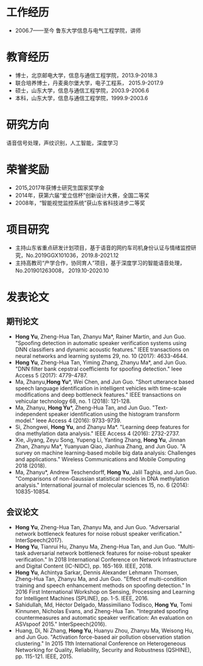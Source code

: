 # 工作经历
- 2006.7——至今 鲁东大学信息与电气工程学院，讲师

# 教育经历
- 博士，北京邮电大学，信息与通信工程学院，2013.9-2018.3
- 联合培养博士，丹麦奥尔堡大学，电子工程系， 2015.9-2017.9
- 硕士，山东大学，信息与通信工程学院，2003.9-2006.6
- 本科，山东大学，信息与通信工程学院，1999.9-2003.6

# 研究方向
语音信号处理，声纹识别，人工智能，深度学习

# 荣誉奖励
- 2015,2017年获博士研究生国家奖学金
- 2014年，获第六届“爱立信杯”创新设计大赛，全国二等奖
- 2008年，“智能视觉监控系统”获山东省科技进步二等奖

# 项目研究
- 主持山东省重点研发计划项目，基于语音的网约车司机身份认证与情绪监控研究，No.2019GGX101036，2019.8-2021.12
- 主持高教司“产学合作，协同育人”项目，基于深度学习的智能语音处理， No.201901263008， 2019.10-2020.10

# 发表论文
## 期刊论文
- **Hong Yu**, Zheng-Hua Tan, Zhanyu Ma\*, Rainer Martin, and Jun Guo. "Spoofing detection in automatic speaker verification systems using DNN classifiers and dynamic acoustic features." IEEE transactions on neural networks and learning systems 29, no. 10 (2017): 4633-4644.
- **Hong Yu**, Zheng-Hua Tan, Yiming Zhang, Zhanyu Ma\*, and Jun Guo. "DNN filter bank cepstral coefficients for spoofing detection." Ieee Access 5 (2017): 4779-4787.
- Ma, Zhanyu,**Hong Yu**\*, Wei Chen, and Jun Guo. "Short utterance based speech language identification in intelligent vehicles with time-scale modifications and deep bottleneck features." IEEE transactions on vehicular technology 68, no. 1 (2018): 121-128.
- Ma, Zhanyu, **Hong Yu**\*, Zheng-Hua Tan, and Jun Guo. "Text-independent speaker identification using the histogram transform model." Ieee Access 4 (2016): 9733-9739.
- Si, Zhongwei, **Hong Yu**, and Zhanyu Ma\*. "Learning deep features for dna methylation data analysis." IEEE Access 4 (2016): 2732-2737.
- Xie, Jiyang, Zeyu Song, Yupeng Li, Yanting Zhang, **Hong Yu**, Jinnan Zhan, Zhanyu Ma\*, Yuanyuan Qiao, Jianhua Zhang, and Jun Guo. "A survey on machine learning-based mobile big data analysis: Challenges and applications." Wireless Communications and Mobile Computing 2018 (2018).
- Ma, Zhanyu\*, Andrew Teschendorff, **Hong Yu**, Jalil Taghia, and Jun Guo. "Comparisons of non-Gaussian statistical models in DNA methylation analysis." International journal of molecular sciences 15, no. 6 (2014): 10835-10854.

## 会议论文
- **Hong Yu**, Zheng-Hua Tan, Zhanyu Ma, and Jun Guo. "Adversarial network bottleneck features for noise robust speaker verification." InterSpeech(2017).
- **Hong Yu**, Tianrui Hu, Zhanyu Ma, Zheng-Hua Tan, and Jun Guo. "Multi-task adversarial network bottleneck features for noise-robust speaker verification." In 2018 International Conference on Network Infrastructure and Digital Content (IC-NIDC), pp. 165-169. IEEE, 2018.
- **Hong Yu**, Achintya Sarkar, Dennis Alexander Lehmann Thomsen, Zheng-Hua Tan, Zhanyu Ma, and Jun Guo. "Effect of multi-condition training and speech enhancement methods on spoofing detection." In 2016 First International Workshop on Sensing, Processing and Learning for Intelligent Machines (SPLINE), pp. 1-5. IEEE, 2016.
- Sahidullah, Md, Héctor Delgado, Massimiliano Todisco, **Hong Yu**, Tomi Kinnunen, Nicholas Evans, and Zheng-Hua Tan. "Integrated spoofing countermeasures and automatic speaker verification: An evaluation on ASVspoof 2015." InterSpeech(2016).
- Huang, Di, Ni Zhang, **Hong Yu**, Huanyu Zhou, Zhanyu Ma, Weisong Hu, and Jun Guo. "Activation force-based air pollution observation station clustering." In 2015 11th International Conference on Heterogeneous Networking for Quality, Reliability, Security and Robustness (QSHINE), pp. 115-121. IEEE, 2015.
